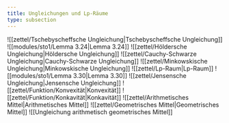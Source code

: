 ```yaml
---
title: Ungleichungen und Lp-Räume
type: subsection
---
```


![[zettel/Tschebyscheffsche Ungleichung|Tschebyscheffsche Ungleichung]]
![[modules/sto1/Lemma 3.24|Lemma 3.24]]
![[zettel/Höldersche Ungleichung|Höldersche Ungleichung]]
![[zettel/Cauchy-Schwarze Ungleichung|Cauchy-Schwarze Ungleichung]]
![[zettel/Minkowskische Ungleichung|Minkowskische Ungleichung]]
![[zettel/Lp-Raum|Lp-Raum]]
![[modules/sto1/Lemma 3.30|Lemma 3.30]]
![[zettel/Jensensche Ungleichung|Jensensche Ungleichung]]
![[zettel/Funktion/Konvexität|Konvexität]]
![[zettel/Funktion/Konkavität|Konkavität]]
![[zettel/Arithmetisches Mittel|Arithmetisches Mittel]]
![[zettel/Geometrisches Mittel|Geometrisches Mittel]]
![[Ungleichung arithmetisch geometrisches Mittel]]